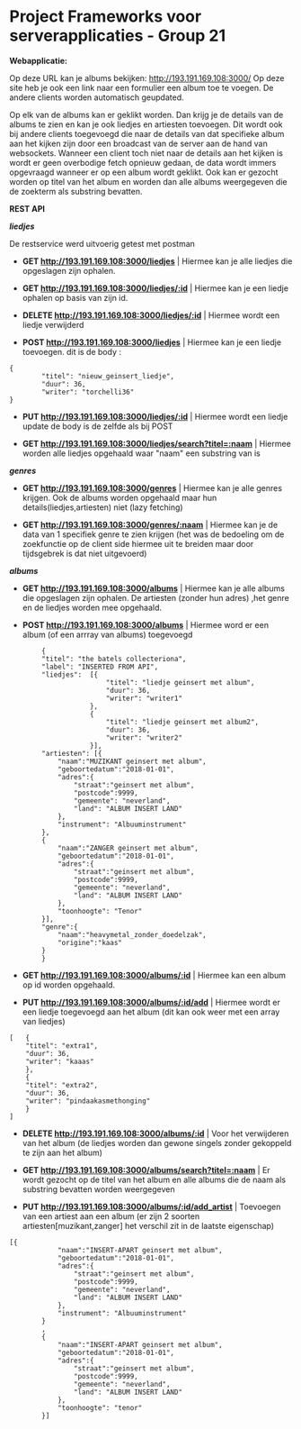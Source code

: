 # Project Frameworks voor serverapplicaties - Group 21



**Webapplicatie:** 

Op deze URL kan je albums bekijken: http://193.191.169.108:3000/
Op deze site heb je ook een link naar een formulier een album toe te voegen. De andere clients worden automatisch geupdated.

Op elk van de albums kan er geklikt worden. Dan krijg je de details van de albums te zien en kan je ook liedjes en artiesten toevoegen.
Dit wordt ook bij andere clients toegevoegd die naar de details van dat specifieke album aan het kijken zijn door een broadcast van de server aan de hand van websockets. Wanneer een client toch niet naar de details aan het kijken is wordt er geen overbodige fetch opnieuw gedaan, de data wordt immers opgevraagd wanneer er op een album wordt geklikt.
Ook kan er gezocht worden op titel van het album en worden dan alle albums weergegeven die de zoekterm als substring bevatten.

**REST API**

***liedjes***

De restservice werd uitvoerig getest met postman

* **GET http://193.191.169.108:3000/liedjes** | Hiermee kan je alle liedjes die opgeslagen zijn ophalen.

* **GET http://193.191.169.108:3000/liedjes/:id** | Hiermee kan je een liedje ophalen op basis van zijn id.

* **DELETE http://193.191.169.108:3000/liedjes/:id** | Hiermee wordt een liedje verwijderd

* **POST http://193.191.169.108:3000/liedjes** | Hiermee kan je een liedje toevoegen.
dit is de body :
````````
{
        "titel": "nieuw_geinsert_liedje",
        "duur": 36,
        "writer": "torchelli36"
}
````````

* **PUT http://193.191.169.108:3000/liedjes/:id** | Hiermee wordt een liedje update de body is de zelfde als bij POST

* **GET http://193.191.169.108:3000/liedjes/search?titel=:naam** | Hiermee worden alle liedjes opgehaald waar "naam" een substring van is


***genres***


* **GET http://193.191.169.108:3000/genres** | Hiermee kan je alle genres krijgen. Ook de albums worden opgehaald maar hun details(liedjes,artiesten) niet (lazy fetching)

* **GET http://193.191.169.108:3000/genres/:naam** | Hiermee kan je de data van 1 specifiek genre te zien krijgen (het was de bedoeling om de zoekfunctie op de client side hiermee uit te breiden maar door tijdsgebrek is dat niet uitgevoerd)

***albums***


* **GET http://193.191.169.108:3000/albums** | Hiermee kan je alle albums die opgeslagen zijn ophalen. De artiesten (zonder hun adres) ,het genre en de liedjes worden mee opgehaald.

* **POST http://193.191.169.108:3000/albums** | Hiermee word er een album (of een arrray van albums) toegevoegd

````
        {
        "titel": "the batels collecteriona",
        "label": "INSERTED FROM API",
        "liedjes":  [{
                        "titel": "liedje geinsert met album",
                        "duur": 36,
                        "writer": "writer1"
                    },
                    {
                        "titel": "liedje geinsert met album2",
                        "duur": 36,
                        "writer": "writer2"
                    }],
        "artiesten": [{
            "naam":"MUZIKANT geinsert met album",
            "geboortedatum":"2018-01-01",
            "adres":{
                "straat":"geinsert met album",
                "postcode":9999,
                "gemeente": "neverland",
                "land": "ALBUM INSERT LAND"
            },
            "instrument": "Albuuminstrument"
        },
        {
            "naam":"ZANGER geinsert met album",
            "geboortedatum":"2018-01-01",
            "adres":{
                "straat":"geinsert met album",
                "postcode":9999,
                "gemeente": "neverland",
                "land": "ALBUM INSERT LAND"
            },
            "toonhoogte": "Tenor"
        }],
        "genre":{
            "naam":"heavymetal_zonder_doedelzak",
            "origine":"kaas"
        }
        }
````

* **GET http://193.191.169.108:3000/albums/:id** | Hiermee kan een album op id worden opgehaald.


* **PUT http://193.191.169.108:3000/albums/:id/add** | Hiermee wordt er een liedje toegevoegd aan het album (dit kan ook weer met een array van liedjes)

````````
[   {
    "titel": "extra1",
    "duur": 36,
    "writer": "kaaas"
    },
    {
    "titel": "extra2",
    "duur": 36,
    "writer": "pindaakasmethonging"
    }
]
````````

* **DELETE http://193.191.169.108:3000/albums/:id** | Voor het verwijderen van het album (de liedjes worden dan gewone singels zonder gekoppeld te zijn aan het album)

* **GET http://193.191.169.108:3000/albums/search?titel=:naam** | Er wordt gezocht op de titel van het album en alle albums die de naam als substring bevatten worden weergegeven

* **PUT http://193.191.169.108:3000/albums/:id/add_artist** | Toevoegen van een artiest aan een album (er zijn 2 soorten artiesten[muzikant,zanger] het verschil zit in de laatste eigenschap)

````````
[{
            "naam":"INSERT-APART geinsert met album",
            "geboortedatum":"2018-01-01",
            "adres":{
                "straat":"geinsert met album",
                "postcode":9999,
                "gemeente": "neverland",
                "land": "ALBUM INSERT LAND"
            },
            "instrument": "Albuuminstrument"
        }
        ,
        {
            "naam":"INSERT-APART geinsert met album",
            "geboortedatum":"2018-01-01",
            "adres":{
                "straat":"geinsert met album",
                "postcode":9999,
                "gemeente": "neverland",
                "land": "ALBUM INSERT LAND"
            },
            "toonhoogte": "tenor"
        }]
````````
